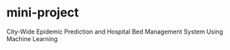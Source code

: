 # mini-project
City-Wide Epidemic Prediction and Hospital Bed
Management System Using Machine Learning

